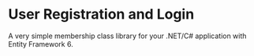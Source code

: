 # User Registration and Login 
A very simple membership class library for your .NET/C# application with Entity Framework 6.
